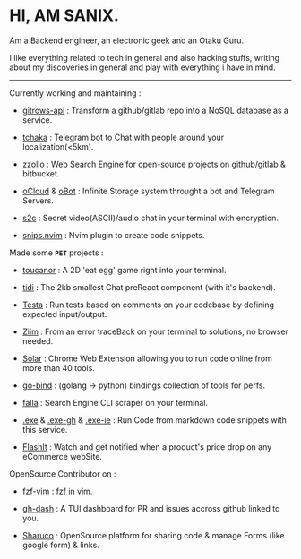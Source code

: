 # HI, AM SANIX.

Am a Backend engineer, an electronic geek and an Otaku Guru.

I like everything related to tech in general and also hacking stuffs,
writing about my discoveries in general and play with everything i have in mind.

---

Currently working and maintaining :

- [gitrows-api](https://github.com/Sanix-Darker/gitrowspack-api) : Transform a github/gitlab repo into a NoSQL database as a service.

- [tchaka](https://github.com/Sanix-Darker/tchaka) : Telegram bot to Chat with people around your localization(<5km).

- [zzollo](https://github.com/Sanix-Darker/zzollo) : Web Search Engine for open-source projects on github/gitlab & bitbucket.

- [oCloud](https://github.com/Sanix-Darker/ocloud) & [oBot](https://github.com/Sanix-Darker/obot) : Infinite Storage system throught a bot and Telegram Servers.

- [s2c](https://github.com/sanix-darker/s2c) : Secret video(ASCII)/audio chat in your terminal with encryption.

- [snips.nvim](https://github.com/Sanix-Darker/snips.nvim) : Nvim plugin to create code snippets.


Made some **`PET`** projects :

- [toucanor](https://github.com/Sanix-Darker/toucanor) : A 2D 'eat egg' game right into your terminal.

- [tidi](https://github.com/Sanix-Darker/tidi) : The 2kb smallest Chat preReact component (with it's backend).

- [Testa](https://github.com/Sanix-Darker/testa) : Run tests based on comments on your codebase by defining expected input/output.

- [Ziim](https://github.com/Sanix-Darker/ziim) : From an error traceBack on your terminal to solutions, no browser needed.

- [Solar](https://github.com/Sanix-Darker/solar) : Chrome Web Extension allowing you to run code online from more than 40 tools.

- [go-bind](https://github.com/Sanix-Darker/go_bind) : (golang -> python) bindings collection of tools for perfs.

- [falla](https://github.com/Sanix-Darker/falla) : Search Engine CLI scraper on your terminal.

- [.exe](https://github.com/Sanix-Darker/.exe) & [.exe-gh](https://github.com/Sanix-Darker/d-exe-action) & [.exe-ie](https://github.com/Sanix-Darker/d-exe-action-example) : Run Code from markdown code snippets with this service.

- [FlashIt](https://github.com/Sanix-Darker/flashit) : Watch and get notified when a product's price drop on any eCommerce webSite.


OpenSource Contributor on :

- [fzf-vim](https://github.com/junegunn/fzf.vim) : fzf in vim.

- [gh-dash](https://github.com/dlvhdr/gh-dash) : A TUI dashboard for PR and issues accross github linked to you.

- [Sharuco](https://github.com/ln-dev7/sharuco) : OpenSource platform for sharing code & manage Forms (like google form) & links.
